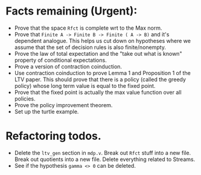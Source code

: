 # Facts remaining (Urgent):
* Prove that the space `Rfct` is complete wrt to the Max norm. 
* Prove that `Finite A -> Finite B -> Finite ( A -> B)` and it's dependent analogue. This helps us cut down on hypotheses where we assume that the set of decision rules is also finite/nonempty. 
* Prove the law of total expectation and the "take out what is known" property of conditional expectations. 
* Prove a version of contraction coinduction. 
* Use contraction coinduction to prove Lemma 1 and Proposition 1 of the LTV paper. This should prove that there is a policy (called the greedy policy) whose long term value is equal to the fixed point.
* Prove that the fixed point is actually the max value function over all policies. 
* Prove the policy improvement theorem. 
* Set up the turtle example.

# Refactoring todos.
 
* Delete the `ltv_gen` section in `mdp.v`. Break out `Rfct` stuff into a new file. Break out quotients into a new file. Delete everything related to Streams. 
* See if the hypothesis `gamma <> 0` can be deleted.

